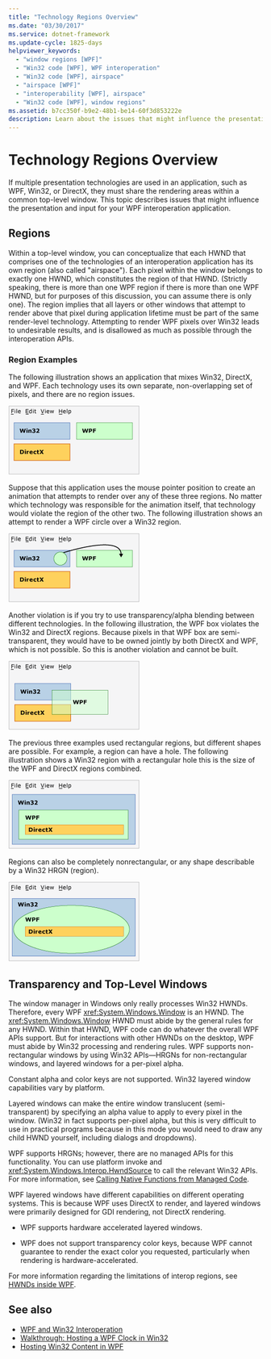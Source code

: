 ```yaml
---
title: "Technology Regions Overview"
ms.date: "03/30/2017"
ms.service: dotnet-framework
ms.update-cycle: 1825-days
helpviewer_keywords:
  - "window regions [WPF]"
  - "Win32 code [WPF], WPF interoperation"
  - "Win32 code [WPF], airspace"
  - "airspace [WPF]"
  - "interoperability [WPF], airspace"
  - "Win32 code [WPF], window regions"
ms.assetid: b7cc350f-b9e2-48b1-be14-60f3d853222e
description: Learn about the issues that might influence the presentation and input for your WPF interoperation application.
---
```

# Technology Regions Overview

If multiple presentation technologies are used in an application, such as WPF, Win32, or DirectX, they must share the rendering areas within a common top-level window. This topic describes issues that might influence the presentation and input for your WPF interoperation application.

## Regions

Within a top-level window, you can conceptualize that each HWND that comprises one of the technologies of an interoperation application has its own region (also called "airspace"). Each pixel within the window belongs to exactly one HWND, which constitutes the region of that HWND. (Strictly speaking, there is more than one WPF region if there is more than one WPF HWND, but for purposes of this discussion, you can assume there is only one). The region implies that all layers or other windows that attempt to render above that pixel during application lifetime must be part of the same render-level technology. Attempting to render WPF pixels over Win32 leads to undesirable results, and is disallowed as much as possible through the interoperation APIs.

### Region Examples

The following illustration shows an application that mixes Win32, DirectX, and WPF. Each technology uses its own separate, non-overlapping set of pixels, and there are no region issues.

![An example of an application that mixes Win32, DirectX, and WPF.](./media/technology-regions-overview/win32-directx-windows-presentation-foundation-application.png)

Suppose that this application uses the mouse pointer position to create an animation that attempts to render over any of these three regions. No matter which technology was responsible for the animation itself, that technology would violate the region of the other two. The following illustration shows an attempt to render a WPF circle over a Win32 region.

![An attempt to render a WPF circle over a Win32 region.](./media/technology-regions-overview/render-windows-presentation-foundation-circle-over-win32-region.png)

Another violation is if you try to use transparency/alpha blending between different technologies.  In the following illustration, the WPF box violates the Win32 and DirectX regions. Because pixels in that WPF box are semi-transparent, they would have to be owned jointly by both DirectX and WPF, which is not possible.  So this is another violation and cannot be built.

![Diagram showing a WPF box violating the Win32 and DirectX regions.](./media/technology-regions-overview/windows-foundation-presentation-box-violate-win32-directx-region.png)

The previous three examples used rectangular regions, but different shapes are possible.  For example, a region can have a hole. The following illustration shows a Win32 region with a rectangular hole this is the size of the WPF and DirectX regions combined.

![Diagram that shows a Win32 region with a rectangular hole.](./media/technology-regions-overview/win32-region-rectangular-hole.png)

Regions can also be completely nonrectangular, or any shape describable by a Win32 HRGN (region).

![Diagram that shows a nonrectangular region.](./media/technology-regions-overview/nonrectangular-win32-region.png)

## Transparency and Top-Level Windows

The window manager in Windows only really processes Win32 HWNDs. Therefore, every WPF <xref:System.Windows.Window> is an HWND. The <xref:System.Windows.Window> HWND must abide by the general rules for any HWND. Within that HWND, WPF code can do whatever the overall WPF APIs support. But for interactions with other HWNDs on the desktop, WPF must abide by Win32 processing and rendering rules.  WPF supports non-rectangular windows by using Win32 APIs—HRGNs for non-rectangular windows, and layered windows for a per-pixel alpha.

Constant alpha and color keys are not supported.  Win32 layered window capabilities vary by platform.

Layered windows can make the entire window translucent (semi-transparent) by specifying an alpha value to apply to every pixel in the window.  (Win32 in fact supports per-pixel alpha, but this is very difficult to use in practical programs because in this mode you would need to draw any child HWND yourself, including dialogs and dropdowns).

WPF supports HRGNs; however, there are no managed APIs for this functionality. You can use platform invoke and <xref:System.Windows.Interop.HwndSource> to call the relevant Win32 APIs. For more information, see [Calling Native Functions from Managed Code](/cpp/dotnet/calling-native-functions-from-managed-code).

WPF layered windows have different capabilities on different operating systems. This is because WPF uses DirectX to render, and layered windows were primarily designed for GDI rendering, not DirectX rendering.

- WPF supports hardware accelerated layered windows.

- WPF does not support transparency color keys, because WPF cannot guarantee to render the exact color you requested, particularly when rendering is hardware-accelerated.

For more information regarding the limitations of interop regions, see [HWNDs inside WPF](wpf-and-win32-interoperation.md#hwnds-inside-wpf).

## See also

- [WPF and Win32 Interoperation](wpf-and-win32-interoperation.md)
- [Walkthrough: Hosting a WPF Clock in Win32](walkthrough-hosting-a-wpf-clock-in-win32.md)
- [Hosting Win32 Content in WPF](hosting-win32-content-in-wpf.md)
